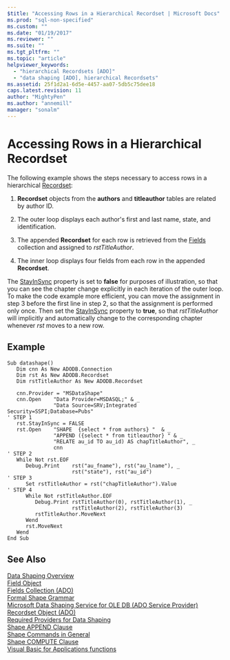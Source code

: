 ```yaml
---
$title: "Accessing Rows in a Hierarchical Recordset | Microsoft Docs"
ms.prod: "sql-non-specified"
ms.custom: ""
ms.date: "01/19/2017"
ms.reviewer: ""
ms.suite: ""
ms.tgt_pltfrm: ""
ms.topic: "article"
helpviewer_keywords: 
  - "hierarchical Recordsets [ADO]"
  - "data shaping [ADO], hierarchical Recordsets"
ms.assetid: 25f1d2a1-6d5e-4457-aa07-5db5c75dee18
caps.latest.revision: 11
author: "MightyPen"
ms.author: "annemill"
manager: "sonalm"
---
```

# Accessing Rows in a Hierarchical Recordset
The following example shows the steps necessary to access rows in a hierarchical [Recordset](../../../ado/reference/ado-api/recordset-object-ado.md):  
  
1.  **Recordset** objects from the **authors** and **titleauthor** tables are related by author ID.  
  
2.  The outer loop displays each author's first and last name, state, and identification.  
  
3.  The appended **Recordset** for each row is retrieved from the [Fields](../../../ado/reference/ado-api/fields-collection-ado.md) collection and assigned to *rstTitleAuthor*.  
  
4.  The inner loop displays four fields from each row in the appended **Recordset**.  
  
 The [StayInSync](../../../ado/reference/ado-api/stayinsync-property.md) property is set to **false** for purposes of illustration, so that you can see the chapter change explicitly in each iteration of the outer loop. To make the code example more efficient, you can move the assignment in step 3 before the first line in step 2, so that the assignment is performed only once. Then set the [StayInSync](../../../ado/reference/ado-api/stayinsync-property.md) property to **true**, so that *rstTitleAuthor* will implicitly and automatically change to the corresponding chapter whenever *rst* moves to a new row.  
  
## Example  
  
```  
Sub datashape()  
   Dim cnn As New ADODB.Connection  
   Dim rst As New ADODB.Recordset  
   Dim rstTitleAuthor As New ADODB.Recordset  
  
   cnn.Provider = "MSDataShape"  
   cnn.Open    "Data Provider=MSDASQL;" & _  
               "Data Source=SRV;Integrated Security=SSPI;Database=Pubs"  
' STEP 1  
   rst.StayInSync = FALSE  
   rst.Open    "SHAPE  {select * from authors} "  & _   
               "APPEND ({select * from titleauthor} " & _  
               "RELATE au_id TO au_id) AS chapTitleAuthor", _  
               cnn  
' STEP 2  
   While Not rst.EOF  
      Debug.Print    rst("au_fname"), rst("au_lname"), _  
                     rst("state"), rst("au_id")  
' STEP 3  
      Set rstTitleAuthor = rst("chapTitleAuthor").Value  
' STEP 4  
      While Not rstTitleAuthor.EOF  
         Debug.Print rstTitleAuthor(0), rstTitleAuthor(1), _  
                     rstTitleAuthor(2), rstTitleAuthor(3)  
         rstTitleAuthor.MoveNext  
      Wend  
      rst.MoveNext  
   Wend  
End Sub  
```  
  
## See Also  
 [Data Shaping Overview](../../../ado/guide/data/data-shaping-overview.md)   
 [Field Object](../../../ado/reference/ado-api/field-object.md)   
 [Fields Collection (ADO)](../../../ado/reference/ado-api/fields-collection-ado.md)   
 [Formal Shape Grammar](../../../ado/guide/data/formal-shape-grammar.md)   
 [Microsoft Data Shaping Service for OLE DB (ADO Service Provider)](../../../ado/guide/appendixes/microsoft-data-shaping-service-for-ole-db-ado-service-provider.md)   
 [Recordset Object (ADO)](../../../ado/reference/ado-api/recordset-object-ado.md)   
 [Required Providers for Data Shaping](../../../ado/guide/data/required-providers-for-data-shaping.md)   
 [Shape APPEND Clause](../../../ado/guide/data/shape-append-clause.md)   
 [Shape Commands in General](../../../ado/guide/data/shape-commands-in-general.md)   
 [Shape COMPUTE Clause](../../../ado/guide/data/shape-compute-clause.md)   
 [Visual Basic for Applications functions](../../../ado/guide/data/visual-basic-for-applications-functions.md)
